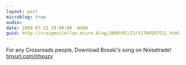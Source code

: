 ```yaml
---
layout: post
microblog: true
audio: 
date: 2009-07-21 19:00:00 -0500
guid: http://craigmcclellan.micro.blog/2009/07/22/t2784597511.html
---
```

For any Crossroads people, Download Bosski's song on Noisetrade! [tinyurl.com/nhxuzy](http://tinyurl.com/nhxuzy)
